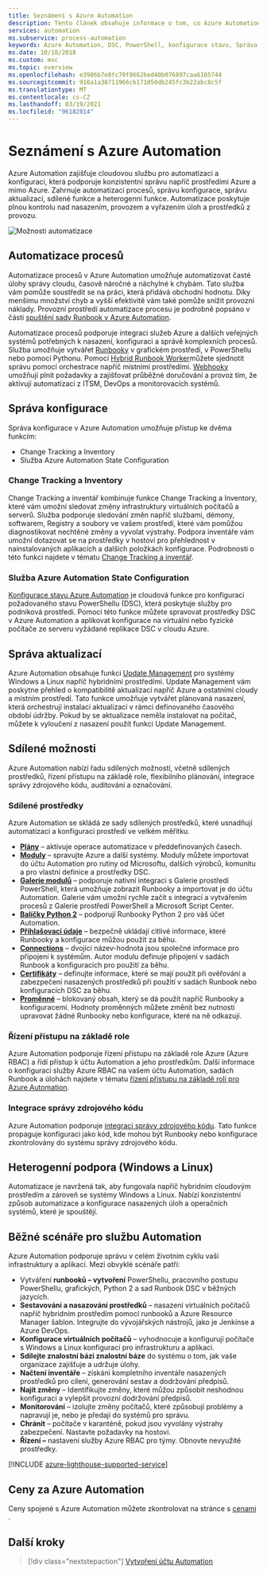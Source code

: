 ```yaml
---
title: Seznámení s Azure Automation
description: Tento článek obsahuje informace o tom, co Azure Automation a jak ho používat k automatizaci životního cyklu infrastruktury a aplikací.
services: automation
ms.subservice: process-automation
keywords: Azure Automation, DSC, PowerShell, konfigurace stavu, Správa aktualizací, sledování změn, DSC, inventář, Runbooky, Python, grafické
ms.date: 10/18/2018
ms.custom: mvc
ms.topic: overview
ms.openlocfilehash: e3986b7e8fc70f8662bed40b076897caa6165744
ms.sourcegitcommit: 910a1a38711966cb171050db245fc3b22abc8c5f
ms.translationtype: MT
ms.contentlocale: cs-CZ
ms.lasthandoff: 03/19/2021
ms.locfileid: "96182814"
---
```

# <a name="an-introduction-to-azure-automation"></a>Seznámení s Azure Automation

Azure Automation zajišťuje cloudovou službu pro automatizaci a konfiguraci, která podporuje konzistentní správu napříč prostředími Azure a mimo Azure. Zahrnuje automatizaci procesů, správu konfigurace, správu aktualizací, sdílené funkce a heterogenní funkce. Automatizace poskytuje plnou kontrolu nad nasazením, provozem a vyřazením úloh a prostředků z provozu.

![Možnosti automatizace](media/automation-overview/automation-overview.png)

## <a name="process-automation"></a>Automatizace procesů

Automatizace procesů v Azure Automation umožňuje automatizovat časté úlohy správy cloudu, časově náročné a náchylné k chybám. Tato služba vám pomůže soustředit se na práci, která přidává obchodní hodnotu. Díky menšímu množství chyb a vyšší efektivitě vám také pomůže snížit provozní náklady. Provozní prostředí automatizace procesu je podrobně popsáno v části [spuštění sady Runbook v Azure Automation](automation-runbook-execution.md).

Automatizace procesů podporuje integraci služeb Azure a dalších veřejných systémů potřebných k nasazení, konfiguraci a správě komplexních procesů. Služba umožňuje vytvářet [Runbooky](automation-runbook-types.md) v grafickém prostředí, v PowerShellu nebo pomocí Pythonu. Pomocí [Hybrid Runbook Worker](automation-hybrid-runbook-worker.md)můžete sjednotit správu pomocí orchestrace napříč místními prostředími. [Webhooky](automation-webhooks.md) umožňují plnit požadavky a zajišťovat průběžné doručování a provoz tím, že aktivují automatizaci z ITSM, DevOps a monitorovacích systémů. 

## <a name="configuration-management"></a>Správa konfigurace

Správa konfigurace v Azure Automation umožňuje přístup ke dvěma funkcím:

* Change Tracking a Inventory
* Služba Azure Automation State Configuration

### <a name="change-tracking-and-inventory"></a>Change Tracking a Inventory

Change Tracking a inventář kombinuje funkce Change Tracking a Inventory, které vám umožní sledovat změny infrastruktury virtuálních počítačů a serverů. Služba podporuje sledování změn napříč službami, démony, softwarem, Registry a soubory ve vašem prostředí, které vám pomůžou diagnostikovat nechtěné změny a vyvolat výstrahy. Podpora inventáře vám umožní dotazovat se na prostředky v hostovi pro přehlednost v nainstalovaných aplikacích a dalších položkách konfigurace. Podrobnosti o této funkci najdete v tématu [Change Tracking a inventář](change-tracking/overview.md).

### <a name="azure-automation-state-configuration"></a>Služba Azure Automation State Configuration

[Konfigurace stavu Azure Automation](automation-dsc-overview.md) je cloudová funkce pro konfiguraci požadovaného stavu PowerShellu (DSC), která poskytuje služby pro podniková prostředí. Pomocí této funkce můžete spravovat prostředky DSC v Azure Automation a aplikovat konfigurace na virtuální nebo fyzické počítače ze serveru vyžádané replikace DSC v cloudu Azure. 

## <a name="update-management"></a>Správa aktualizací

Azure Automation obsahuje funkci [Update Management](./update-management/overview.md) pro systémy Windows a Linux napříč hybridními prostředími. Update Management vám poskytne přehled o kompatibilitě aktualizací napříč Azure a ostatními cloudy a místním prostředí. Tato funkce umožňuje vytvářet plánovaná nasazení, která orchestrují instalaci aktualizací v rámci definovaného časového období údržby. Pokud by se aktualizace neměla instalovat na počítač, můžete k vyloučení z nasazení použít funkci Update Management.

## <a name="shared-capabilities"></a>Sdílené možnosti

Azure Automation nabízí řadu sdílených možností, včetně sdílených prostředků, řízení přístupu na základě role, flexibilního plánování, integrace správy zdrojového kódu, auditování a označování.

### <a name="shared-resources"></a><a name="shared-resources"></a>Sdílené prostředky

Azure Automation se skládá ze sady sdílených prostředků, které usnadňují automatizaci a konfiguraci prostředí ve velkém měřítku.

* **[Plány](./shared-resources/schedules.md)** – aktivuje operace automatizace v předdefinovaných časech.
* **[Moduly](./shared-resources/modules.md)** – spravujte Azure a další systémy. Moduly můžete importovat do účtu Automation pro rutiny od Microsoftu, dalších výrobců, komunitu a pro vlastní definice a prostředky DSC.
* **[Galerie modulů](automation-runbook-gallery.md)** – podporuje nativní integraci s Galerie prostředí PowerShell, která umožňuje zobrazit Runbooky a importovat je do účtu Automation. Galerie vám umožní rychle začít s integrací a vytvářením procesů z Galerie prostředí PowerShell a Microsoft Script Center.
* **[Balíčky Python 2](python-packages.md)** – podporují Runbooky Python 2 pro váš účet Automation.
* **[Přihlašovací údaje](./shared-resources/credentials.md)** – bezpečně ukládají citlivé informace, které Runbooky a konfigurace můžou použít za běhu.
* **[Connections](automation-connections.md)** – dvojici název-hodnota jsou společné informace pro připojení k systémům. Autor modulu definuje připojení v sadách Runbook a konfiguracích pro použití za běhu.
* **[Certifikáty](./shared-resources/certificates.md)** – definujte informace, které se mají použít při ověřování a zabezpečení nasazených prostředků při použití v sadách Runbook nebo konfiguracích DSC za běhu. 
* **[Proměnné](./shared-resources/variables.md)** – blokovaný obsah, který se dá použít napříč Runbooky a konfiguracemi. Hodnoty proměnných můžete změnit bez nutnosti upravovat žádné Runbooky nebo konfigurace, které na ně odkazují.

### <a name="role-based-access-control"></a>Řízení přístupu na základě role

Azure Automation podporuje řízení přístupu na základě role Azure (Azure RBAC) a řídí přístup k účtu Automation a jeho prostředkům. Další informace o konfiguraci služby Azure RBAC na vašem účtu Automation, sadách Runbook a úlohách najdete v tématu [řízení přístupu na základě rolí pro Azure Automation](automation-role-based-access-control.md).

### <a name="source-control-integration"></a>Integrace správy zdrojového kódu

Azure Automation podporuje [integraci správy zdrojového kódu](source-control-integration.md). Tato funkce propaguje konfiguraci jako kód, kde mohou být Runbooky nebo konfigurace zkontrolovány do systému správy zdrojového kódu.

## <a name="heterogeneous-support-windows-and-linux"></a>Heterogenní podpora (Windows a Linux)

Automatizace je navržená tak, aby fungovala napříč hybridním cloudovým prostředím a zároveň se systémy Windows a Linux. Nabízí konzistentní způsob automatizace a konfigurace nasazených úloh a operačních systémů, které je spouštějí.

## <a name="common-scenarios-for-automation"></a>Běžné scénáře pro službu Automation

Azure Automation podporuje správu v celém životním cyklu vaší infrastruktury a aplikací. Mezi obvyklé scénáře patří:

* Vytváření **runbooků – vytvoření** PowerShellu, pracovního postupu PowerShellu, grafických, Python 2 a sad Runbook DSC v běžných jazycích. 
* **Sestavování a nasazování prostředků** – nasazení virtuálních počítačů napříč hybridním prostředím pomocí runbooků a Azure Resource Manager šablon. Integrujte do vývojářských nástrojů, jako je Jenkinse a Azure DevOps.
* **Konfigurace virtuálních počítačů** – vyhodnocuje a konfigurují počítače s Windows a Linux konfigurací pro infrastrukturu a aplikaci.
* **Sdílejte znalostní bázi znalostní báze** do systému o tom, jak vaše organizace zajišťuje a udržuje úlohy. 
* **Načtení inventáře** – získání kompletního inventáře nasazených prostředků pro cílení, generování sestav a dodržování předpisů. 
* **Najít změny** – Identifikujte změny, které můžou způsobit neshodnou konfiguraci a vylepšit provozní dodržování předpisů.
* **Monitorování** – izolujte změny počítačů, které způsobují problémy a napravují je, nebo je předají do systémů pro správu.
* **Chránit** – počítače v karanténě, pokud jsou vyvolány výstrahy zabezpečení. Nastavte požadavky na hostovi.
* **Řízení –** nastavení služby Azure RBAC pro týmy. Obnovte nevyužité prostředky.

[!INCLUDE [azure-lighthouse-supported-service](../../includes/azure-lighthouse-supported-service.md)]

## <a name="pricing-for-azure-automation"></a>Ceny za Azure Automation

Ceny spojené s Azure Automation můžete zkontrolovat na stránce s [cenami](https://azure.microsoft.com/pricing/details/automation/) .

## <a name="next-steps"></a>Další kroky

> [!div class="nextstepaction"]
> [Vytvoření účtu Automation](automation-quickstart-create-account.md)